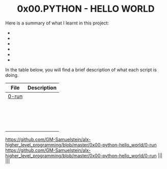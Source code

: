 <h1 align="center" id="top">0x00.PYTHON - HELLO WORLD</h1>
Here is a summary of what I learnt in this project:
<ul>
<li></li>
<li></li>
<li></li>
<li></li>
<li></li>
<li></li>
</ul>

In the table below, you will find a brief description of what each script is doing. 

|File|Description|
|---|---|
|[0-run](https://github.com/GM-Samuelstein/alx-higher_level_programming/blob/master/0x00-python-hello_world/0-run)||
|[](https://github.com/GM-Samuelstein/alx-higher_level_programming/blob/master/0x00-python-hello_world/0-run)||
|[](https://github.com/GM-Samuelstein/alx-higher_level_programming/blob/master/0x00-python-hello_world/0-run)||
|[](https://github.com/GM-Samuelstein/alx-higher_level_programming/blob/master/0x00-python-hello_world/0-run)||
|[](https://github.com/GM-Samuelstein/alx-higher_level_programming/blob/master/0x00-python-hello_world/0-run)||
|[](https://github.com/GM-Samuelstein/alx-higher_level_programming/blob/master/0x00-python-hello_world/0-run)||
|[](https://github.com/GM-Samuelstein/alx-higher_level_programming/blob/master/0x00-python-hello_world/0-run)||
|[](https://github.com/GM-Samuelstein/alx-higher_level_programming/blob/master/0x00-python-hello_world/0-run)||
|[](https://github.com/GM-Samuelstein/alx-higher_level_programming/blob/master/0x00-python-hello_world/0-run)||
|[](https://github.com/GM-Samuelstein/alx-higher_level_programming/blob/master/0x00-python-hello_world/0-run)||
|[](https://github.com/GM-Samuelstein/alx-higher_level_programming/blob/master/0x00-python-hello_world/0-run)||
|[](https://github.com/GM-Samuelstein/alx-higher_level_programming/blob/master/0x00-python-hello_world/0-run)||
|[](https://github.com/GM-Samuelstein/alx-higher_level_programming/blob/master/0x00-python-hello_world/0-run)||
|[](https://github.com/GM-Samuelstein/alx-higher_level_programming/blob/master/0x00-python-hello_world/0-run)||
|[](https://github.com/GM-Samuelstein/alx-higher_level_programming/blob/master/0x00-python-hello_world/0-run)||
|[](https://github.com/GM-Samuelstein/alx-higher_level_programming/blob/master/0x00-python-hello_world/0-run)||
|[](https://github.com/GM-Samuelstein/alx-higher_level_programming/blob/master/0x00-python-hello_world/0-run)||
https://github.com/GM-Samuelstein/alx-higher_level_programming/blob/master/0x00-python-hello_world/0-run
https://github.com/GM-Samuelstein/alx-higher_level_programming/blob/master/0x00-python-hello_world/0-run
|[](https://github.com/GM-Samuelstein/alx-higher_level_programming/blob/master/0x00-python-hello_world/0-run)||
|[](https://github.com/GM-Samuelstein/alx-higher_level_programming/blob/master/0x00-python-hello_world/0-run)||
